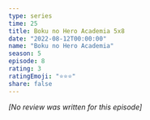 ```yaml
---
type: series
time: 25
title: Boku no Hero Academia 5x8
date: "2022-08-12T00:00:00"
name: "Boku no Hero Academia"
season: 5
episode: 8
rating: 3
ratingEmoji: "⭐️⭐️⭐️"
share: false
---
```


_[No review was written for this episode]_
